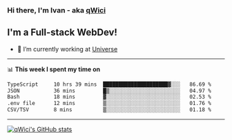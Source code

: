 ### Hi there, I'm Ivan - aka [qWici][website]

## I'm a Full-stack WebDev!
- 🔭 I’m currently working at [Universe][universe]

---

📊 **This week I spent my time on**
<!--START_SECTION:waka-->

```txt
TypeScript     10 hrs 39 mins  █████████████████████▓░░░   86.69 %
JSON           36 mins         █▒░░░░░░░░░░░░░░░░░░░░░░░   04.97 %
Bash           18 mins         ▓░░░░░░░░░░░░░░░░░░░░░░░░   02.53 %
.env file      12 mins         ▒░░░░░░░░░░░░░░░░░░░░░░░░   01.76 %
CSV/TSV        8 mins          ▒░░░░░░░░░░░░░░░░░░░░░░░░   01.18 %
```

<!--END_SECTION:waka-->

---

[![qWici's GitHub stats](https://github-readme-stats.vercel.app/api?username=qWici)](https://github.com/qWici/github-readme-stats)

[website]: https://devkucher.com
[twitter]: https://twitter.com/KucherDev
[linkedin]: https://www.linkedin.com/in/ivankucher
[universe]: https://universeapps.limited
